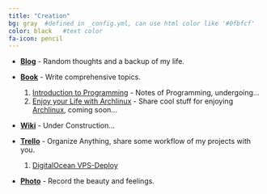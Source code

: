 ```yaml
---
title: "Creation"
bg: gray  #defined in _config.yml, can use html color like '#0fbfcf'
color: black   #text color
fa-icon: pencil
---
```


* <i class="fa fa-bold"></i> [**Blog**](http://blog.billryan.me) - Random thoughts and a backup of my life.  
* <i class="fa fa-book"></i> [**Book**](http://book.billryan.me) - Write comprehensive topics.  
  1. [Introduction to Programming](http://programming-notes.billryan.me) - Notes of Programming, undergoing...  
  2. [Enjoy your Life with Archlinux](http://enjoy-archlinux.billryan.me) - Share cool stuff for enjoying [Archlinux](https://wiki.archlinux.org/), coming soon...  
* <i class="fa fa-wordpress"></i> [**Wiki**](http://wiki.billryan.me) - Under Construction...  
* <i class="fa fa-trello"></i> [**Trello**](https://trello.com/billryan4) - Organize Anything, share some workflow of my projects with you.  
  1. [DigitalOcean VPS-Deploy](https://trello.com/b/OeD20fAu/vps-deploy)  

* <i class="fa fa-camera"></i> [**Photo**](http://www.douban.com/people/billryan/photos) - Record the beauty and feelings.  
